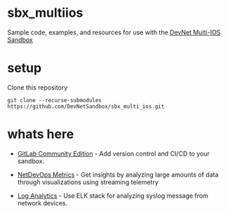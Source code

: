 # sbx_multiios

Sample code, examples, and resources for use with the [DevNet Multi-IOS Sandbox](https://devnetsandbox.cisco.com/RM/Diagram/Index/6b023525-4e7f-4755-81ae-05ac500d464a?diagramType=Topology)

# setup

Clone this repository

```
git clone --recurse-submodules https://github.com/DevNetSandbox/sbx_multi_ios.git
```


# whats here

* [GitLab Community Edition](./gitlab/) - Add version control and CI/CD to your sandbox.

* [NetDevOps Metrics](./metrics/) - Get insights by analyzing large amounts of data through visualizations using streaming telemetry

* [Log Analytics](./log-analytics/) - Use ELK stack for analyzing syslog message from network devices.
